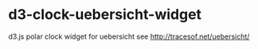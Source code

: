 d3-clock-uebersicht-widget
==========================

d3.js polar clock widget for uebersicht
see
http://tracesof.net/uebersicht/
